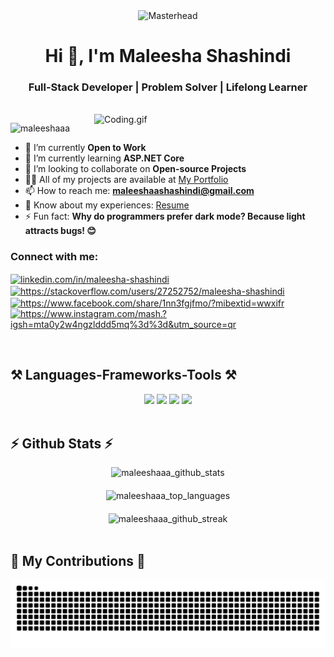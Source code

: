 <div align="center">
    <img src="https://i.postimg.cc/zD40HN1T/github-header-image.png" alt="Masterhead" />
</div>
<h1 align="center">Hi 👋, I'm Maleesha Shashindi</h1>
<h3 align="center">Full-Stack Developer | Problem Solver | Lifelong Learner</h3>
<br>
<img align="right" width="370" src="https://camo.githubusercontent.com/7fd4efd6621565a2e09921d15de74e315fc4a8755660721dcb9ce5f97d27abcb/68747470733a2f2f63646e2e686173686e6f64652e636f6d2f7265732f686173686e6f64652f696d6167652f75706c6f61642f76313638313536323530383336352f6b39367a307833566a2e676966" alt="Coding.gif">

<p align="left">
  <img src="https://komarev.com/ghpvc/?username=maleeshaaa&label=Profile%20views&color=0e75b6&style=flat" alt="maleeshaaa" />
</p>

- 🔭 I’m currently **Open to Work**
- 🌱 I’m currently learning **ASP.NET Core**
- 👯 I’m looking to collaborate on **Open-source Projects**
- 👨‍💻 All of my projects are available at [My Portfolio](https://maleeshashashindi.web.app/)
- 📫 How to reach me: **maleeshaashashindi@gmail.com**
- 📄 Know about my experiences: [Resume](https://drive.google.com/file/d/1GeA0DYMmSfl3It2AYO1U2Gw6oqnrZKOw/view?usp=drive_link)
- ⚡ Fun fact: **Why do programmers prefer dark mode? Because light attracts bugs! 😊**

### Connect with me:
<p align="left">
<a href="https://linkedin.com/in/maleesha-shashindi" target="blank"><img align="center" src="https://raw.githubusercontent.com/rahuldkjain/github-profile-readme-generator/master/src/images/icons/Social/linked-in-alt.svg" alt="linkedin.com/in/maleesha-shashindi" height="40" width="50" /></a>
<a href="https://stackoverflow.com/users/27252752/maleesha-shashindi" target="blank"><img align="center" src="https://raw.githubusercontent.com/rahuldkjain/github-profile-readme-generator/master/src/images/icons/Social/stack-overflow.svg" alt="https://stackoverflow.com/users/27252752/maleesha-shashindi" height="40" width="50" /></a>
<a href="https://fb.com/maleeshashashindi" target="blank"><img align="center" src="https://raw.githubusercontent.com/rahuldkjain/github-profile-readme-generator/master/src/images/icons/Social/facebook.svg" alt="https://www.facebook.com/share/1nn3fgjfmo/?mibextid=wwxifr" height="40" width="50" /></a>
<a href="https://instagram.com/maleeshashashindi" target="blank"><img align="center" src="https://raw.githubusercontent.com/rahuldkjain/github-profile-readme-generator/master/src/images/icons/Social/instagram.svg" alt="https://www.instagram.com/mash.?igsh=mta0y2w4ngzlddd5mq%3d%3d&utm_source=qr" height="40" width="50" /></a>
</p>
</br>

<h2 align="left">⚒️ Languages-Frameworks-Tools ⚒️</h2>
<div align="center">
    <img src="https://skillicons.dev/icons?i=react,vuejs,bootstrap,mui,html,css,redux,vite,flutter,dart,figma" />
    <img src="https://skillicons.dev/icons?i=nodejs,express,php,laravel,flask,dotnet,java,python,c,cpp,cs,kotlin,git" />
    <img src="https://skillicons.dev/icons?i=mongodb,mysql,sqlite,firebase,postgresql,aws,gcp,azure,linux,docker,kubernetes,fastapi,postman" />
    <img src="https://skillicons.dev/icons?i=tensorflow,scikitlearn,opencv,jest,selenium,vscode,visualstudio,pycharm,androidstudio,eclipse,unity" />
</div>

</br>

<h2>⚡ Github Stats ⚡</h2>
<div align="center" style="display: flex; flex-direction: column; gap: 20px; align-items: center;">
  <img src="https://github-readme-stats.vercel.app/api?username=maleeshaaa&show_icons=true&locale=en&theme=radical&hide_border=true&count_private=true" alt="maleeshaaa_github_stats" />
  <img src="https://github-readme-stats.vercel.app/api/top-langs/?username=maleeshaaa&layout=compact&langs_count=8&theme=radical&hide_border=true&count_private=true" alt="maleeshaaa_top_languages" />
    <img src="https://github-readme-streak-stats.herokuapp.com/?user=maleeshaaa&theme=tokyonight&hide_border=true" alt="maleeshaaa_github_streak" />
</div>

</br>
<h2>🐍 My Contributions 🐍</h2>
<div align="center">
    <source media="(prefers-color-scheme: dark)" srcset="https://github.com/maleeshaaa/maleeshaaa/raw/output/github-snake-dark.svg" />
    <source media="(prefers-color-scheme: light)" srcset="https://github.com/maleeshaaa/maleeshaaa/raw/output/github-snake.svg" />
    <img alt="snake eating my contributions" src="https://raw.githubusercontent.com/maleeshaaa/maleeshaaa/output/github-contribution-grid-snake.svg" />
</br>
</div>
